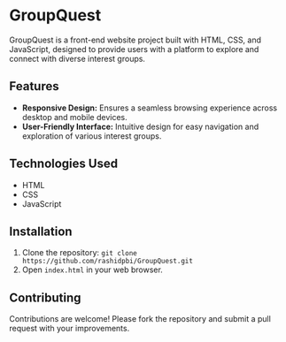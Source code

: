 # GroupQuest

GroupQuest is a front-end website project built with HTML, CSS, and JavaScript, designed to provide users with a platform to explore and connect with diverse interest groups.

## Features

- **Responsive Design:** Ensures a seamless browsing experience across desktop and mobile devices.
- **User-Friendly Interface:** Intuitive design for easy navigation and exploration of various interest groups.

## Technologies Used

- HTML
- CSS
- JavaScript

## Installation

1. Clone the repository: `git clone https://github.com/rashidpbi/GroupQuest.git`
2. Open `index.html` in your web browser.

## Contributing

Contributions are welcome! Please fork the repository and submit a pull request with your improvements.

